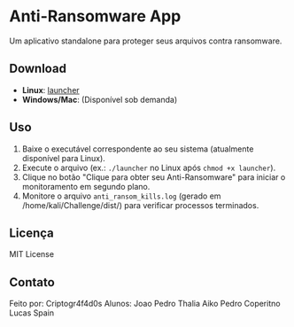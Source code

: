 # Anti-Ransomware App

Um aplicativo standalone para proteger seus arquivos contra ransomware.

## Download
- **Linux**: [launcher](https://github.com/frangalio007/anti-ransomware-app/releases)
- **Windows/Mac**: (Disponível sob demanda)

## Uso
1. Baixe o executável correspondente ao seu sistema (atualmente disponível para Linux).
2. Execute o arquivo (ex.: `./launcher` no Linux após `chmod +x launcher`).
3. Clique no botão "Clique para obter seu Anti-Ransomware" para iniciar o monitoramento em segundo plano.
4. Monitore o arquivo `anti_ransom_kills.log` (gerado em /home/kali/Challenge/dist/) para verificar processos terminados.

## Licença
MIT License

## Contato
Feito por: Criptogr4f4d0s
Alunos: Joao Pedro
	Thalia Aiko
	Pedro Coperitno
	Lucas Spain
